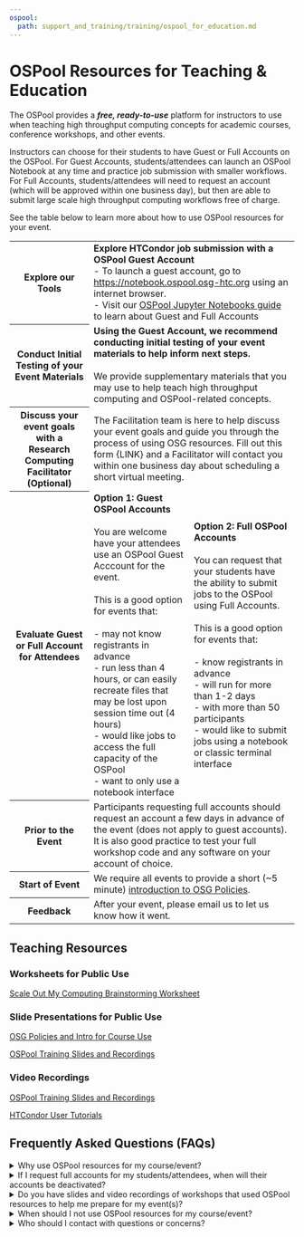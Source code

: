 ```yaml
---
ospool:
  path: support_and_training/training/ospool_for_education.md
---
```


OSPool Resources for Teaching & Education
====================================

The OSPool provides a ***free, ready-to-use*** platform for instructors to use when teaching high throughput computing concepts for academic courses, conference workshops, and other events. 

Instructors can choose for their students to have Guest or Full Accounts on the OSPool. For Guest Accounts, students/attendees can launch an OSPool Notebook at any time and practice job submission with smaller workflows. For Full Accounts, students/attendees will need to request an account (which will be approved within one business day), but then are able to submit large scale high throughput computing workflows free of charge. 

See the table below to learn more about how to use OSPool resources for your event.

<table>
  <tr>
      <th>Explore our Tools</th>
      <td colspan="2"><b>Explore HTCondor job submission with a OSPool Guest Account</b>
        <br>
        - To launch a guest account, go to <a href="https://notebook.ospool.osg-htc.org">https://notebook.ospool.osg-htc.org</a> using an internet browser.
        <br>
        - Visit our <a href="https://portal.osg-htc.org/documentation/htc_workloads/submitting_workloads/jupyter/">OSPool Jupyter Notebooks guide</a> to learn about Guest and Full Accounts
        <br>
      </td>
  </tr>
  <tr>
      <th>Conduct Initial Testing of your Event Materials</th>
      <td colspan="2"><b>Using the Guest Account, we recommend conducting initial testing of your event materials to help inform next steps.</b>
        <br>
        <br>
         We provide supplementary materials that you may use to help teach high throughput computing and OSPool-related concepts.  
      </td>
  </tr>
  <tr>
    <th>Discuss your event goals with a Research Computing Facilitator (Optional)</th>
    <td colspan="2">The Facilitation team is here to help discuss your event goals and guide you through the process of using OSG resources. Fill out this form {LINK} and a Facilitator will contact you within one business day about scheduling a short virtual meeting.
    </td>
  </tr>
  <tr>
    <th>Evaluate Guest or Full Account for Attendees</th>
    <td><b>Option 1: Guest OSPool Accounts</b>
      <br>
      <br>
      You are welcome have your attendees use an OSPool Guest Acccount for the event.
      <br>
      <br>
      This is a good option for events that:
      <br>
      <br>
      - may not know registrants in advance 
      <br>
      - run less than 4 hours, or can easily recreate files that may be lost upon session time out (4 hours)
      <br>
      - would like jobs to access the full capacity of the OSPool
      <br>
      - want to only use a notebook interface
    </td>
        <td><b>Option 2: Full OSPool Accounts</b>
      <br>
      <br>
      You can request that your students have the ability to submit jobs to the OSPool using Full Accounts. 
      <br>
      <br>
      This is a good option for events that:
      <br>
      <br>
      - know registrants in advance 
      <br>
      - will run for more than 1-2 days
      <br>
      - with more than 50 participants
      <br>
      - would like to submit jobs using a notebook or classic terminal interface
    </td>
  </tr>
  <tr>
    <th>Prior to the Event</th>
    <td colspan="2"> 
      Participants requesting full accounts should request an account a few days in advance of the event (does not apply to guest accounts). It is also good practice to test your full workshop code and any software on your account of choice. 
    </td>
  </tr>
    <th>Start of Event</th>
    <td colspan="2">We require all events to provide a short (~5 minute) <a href="https://docs.google.com/presentation/d/1T-n7CkMKftjglfm2aD6iVCCMMOknbpjP/edit#slide=id.p1">introduction to OSG Policies</a>.</td>
  <tr>
    <th>Feedback</th>
    <td colspan="2">After your event, please email us to let us know how it went.
    </td>
  </tr>
</table>



## Teaching Resources
### Worksheets for Public Use
<a href="https://docs.google.com/presentation/d/1_7d-qW7uRV-lPJ9iYqt8JPVacXYkY0k_aocoFzwXlzY/edit#slide=id.p">Scale Out My Computing Brainstorming Worksheet</a>

### Slide Presentations for Public Use
<a href="https://docs.google.com/presentation/d/1T-n7CkMKftjglfm2aD6iVCCMMOknbpjP/edit#slide=id.p1">OSG Policies and Intro for Course Use</a>

<a href="https://portal.osg-htc.org/documentation/support_and_training/training/osgusertraining/">OSPool Training Slides and Recordings</a>

### Video Recordings
<a href="https://portal.osg-htc.org/documentation/support_and_training/training/osgusertraining/">OSPool Training Slides and Recordings</a>

<a href="https://www.youtube.com/watch?v=oMAvxsFJaw4&list=PLO7gMRGDPNumCuo3pCdRk23GDLNKFVjHn">HTCondor User Tutorials</a>


## Frequently Asked Questions (FAQs)
<details>
<summary>Why use OSPool resources for my course/event?</summary>
  <br>
  OSPool resources provide a free, easy-to-use toolkit for you to use to teach computing concepts at your next course/event. Event attendees do not need 
  an account, but can request continued access to use OSPool resources for their own research.
  <br>
  <br>
  The OSPool staff also offer free assistance with helping you convert an existing workflow to work on the OSPool. We provide guidance about using OSG 
  resources, using HTCondor, and are happy to answer any questions you may have regarding our resources. 
  <br>
</details>

<details>
<summary>If I request full accounts for my students/attendees, when will their accounts be deactivated?</summary>
  <br>
  We work with instructors to choose a date that works well for their event, but typically accounts are deactivated several days after the event 
  completes. If attendees are interested in continuing to use OSPool resources for their research, they can request their account remains active by 
  emailing support@osg-htc.org.
  <br>
</details>


<details>
<summary>Do you have slides and video recordings of workshops that used OSPool resources to help me prepare for my event(s)?</summary>
  <br>
  Yes!
  <br>
  <br>
  We provide hands-on tutorial materials for topics such as running common software or workflows on the OSPool (e.g., python, R, MATLAB, bioinformatic   
  workflows), recordings of tutorials and introductory materials, presentation slides, and other materials. Some of the materials are linked under the 
  Teaching Resources section above.
</details>


<details>
<summary>When should I not use OSPool resources for my course/event?</summary>
  <br>
  Events are typically bound by the same limitations as regular users/jobs. This means that any event needing to use licensed software or submit
  individual multi-core jobs or jobs running longer than 20 hours may not be a good fit for our system.
  <br>
</details>

<details>
<summary>Who should I contact with questions or concerns?</summary>
  <br>
  The OSG Research Computing Facilitation Team is happy to answer any questions or concerns you may have about using OSPool resources for your event(s). Please direct questions to support@osg-htc.org. A Facilitator will respond within one business day. 
  <br>
</details>

